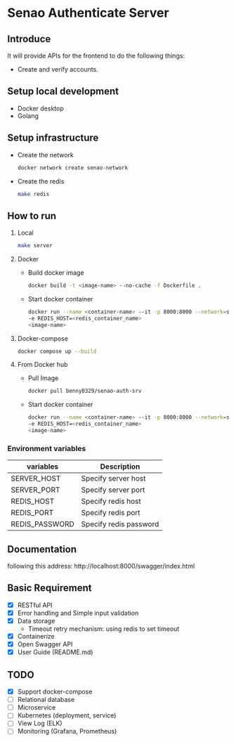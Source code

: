 # Senao Authenticate Server

## Introduce

It will provide APIs for the frontend to do the following things:

* Create and verify accounts.

## Setup local development

* Docker desktop
* Golang

## Setup infrastructure

* Create the network
  ```bash
  docker network create senao-network
  ```

* Create the redis

  ```bash
  make redis
  ```

## How to run

1. Local
   ```bash
   make server
   ```

2. Docker

    * Build docker image

      ```bash
      docker build -t <image-name> --no-cache -f Dockerfile .
      ```

    * Start docker container

      ```bash
      docker run --name <container-name> --it -p 8000:8000 --network=senao-network \
      -e REDIS_HOST=<redis_container_name>
      <image-name>
      ```

3. Docker-compose

    ```bash
    docker compose up --build
    ```

4. From Docker hub
    * Pull Image
    
       ```bash
       docker pull benny0329/senao-auth-srv
       ```
      
    * Start docker container

      ```bash
      docker run --name <container-name> --it -p 8000:8000 --network=senao-network \
      -e REDIS_HOST=<redis_container_name>
      <image-name>
       ```

### Environment variables

| variables      | Description            |
|----------------|------------------------|
| SERVER_HOST    | Specify server host    |
| SERVER_PORT    | Specify server port    |
| REDIS_HOST     | Specify redis host     |
| REDIS_PORT     | Specify redis port     |
| REDIS_PASSWORD | Specify redis password |

## Documentation

following this address: http://localhost:8000/swagger/index.html

## Basic Requirement

* [x] RESTful API
* [x] Error handling and Simple input validation
* [x] Data storage
    * Timeout retry mechanism: using redis to set timeout
* [x] Containerize
* [x] Open Swagger API
* [x] User Guide (README.md)

## TODO

* [x] Support docker-compose
* [ ] Relational database
* [ ] Microservice
* [ ] Kubernetes (deployment, service)
* [ ] View Log (ELK)
* [ ] Monitoring (Grafana, Prometheus)